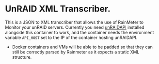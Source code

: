 # UnRAID XML Transcriber.

This is a JSON to XML transcriber that allows the use of RainMeter to Monitor your unRAID servers. Currently you need [unRAIDAPI](https://tinyurl.com/y5zwvfx3) installed alongside this container to work, and the container needs the environment variable `API_HOST` set to the IP of the container hosting unRAIDAPI.

- Docker containers and VMs will be able to be padded so that they can still be correctly parsed by Rainmeter as it expects a static XML structure.